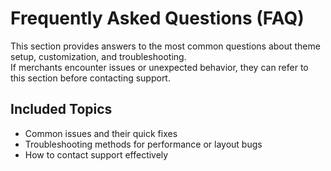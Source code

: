 # Frequently Asked Questions (FAQ)

This section provides answers to the most common questions about theme setup, customization, and troubleshooting.  
If merchants encounter issues or unexpected behavior, they can refer to this section before contacting support.

## Included Topics
- Common issues and their quick fixes  
- Troubleshooting methods for performance or layout bugs  
- How to contact support effectively

